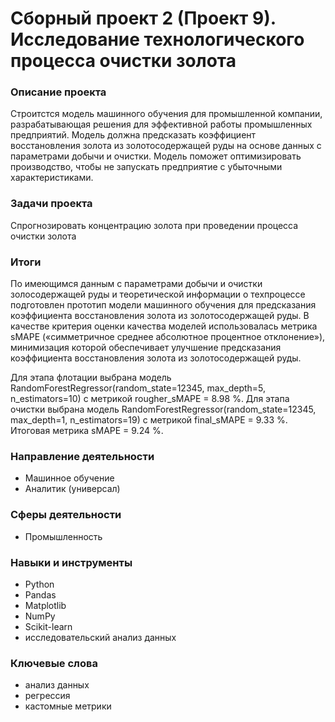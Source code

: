 # Сборный проект 2 (Проект 9). Исследование технологического процесса очистки золота

### Описание проекта

Строитстся модель машинного обучения для промышленной компании, разрабатывающая решения для эффективной работы промышленных предприятий. Модель должна предсказать коэффициент восстановления золота из золотосодержащей руды на основе данных с параметрами добычи и очистки. Модель поможет оптимизировать производство, чтобы не запускать предприятие с убыточными характеристиками.

### Задачи проекта

Спрогнозировать концентрацию золота при проведении процесса очистки золота

### Итоги

По имеющимся данным с параметрами добычи и очистки золосодержащей руды и теоретической информации о техпроцессе подготовлен прототип модели машинного обучения для предсказания коэффициента восстановления золота из золотосодержащей руды. В качестве критерия оценки качества моделей использовалась метрика sMAPE («симметричное среднее абсолютное процентное отклонение»), минимизация которой обеспечивает улучшение предсказания коэффициента восстановления золота из золотосодержащей руды. 

Для этапа флотации выбрана модель RandomForestRegressor(random_state=12345, max_depth=5, n_estimators=10) с метрикой rougher_sMAPE = 8.98 %.
Для этапа очистки выбрана модель RandomForestRegressor(random_state=12345, max_depth=1, n_estimators=19) с метрикой final_sMAPE = 9.33 %. 
Итоговая метрика sMAPE = 9.24 %.

### Направление деятельности

- Машинное обучение
- Аналитик (универсал)

### Сферы деятельности

- Промышленность

### Навыки и инструменты

- Python
- Pandas
- Matplotlib
- NumPy
- Scikit-learn
- исследовательский анализ данных

### Ключевые слова

- анализ данных
- регрессия
- кастомные метрики

